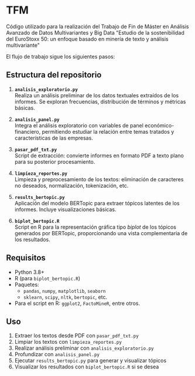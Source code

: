 # TFM
Código utilizado para la realización del Trabajo de Fin de Máster en Análisis Avanzado de Datos Multivariantes y Big Data "Estudio de la sostenibilidad del EuroStoxx 50: un enfoque basado en minería de texto y análisis multivariante"

El flujo de trabajo sigue los siguientes pasos:

## Estructura del repositorio

1. **`analisis_exploratorio.py`**  
   Realiza un análisis preliminar de los datos textuales extraídos de los informes. Se exploran frecuencias, distribución de términos y métricas básicas.

2. **`analisis_panel.py`**  
   Integra el análisis exploratorio con variables de panel económico-financiero, permitiendo estudiar la relación entre temas tratados y características de las empresas.

3. **`pasar_pdf_txt.py`**  
   Script de extracción: convierte informes en formato PDF a texto plano para su posterior procesamiento.

4. **`limpieza_reportes.py`**  
   Limpieza y preprocesamiento de los textos: eliminación de caracteres no deseados, normalización, tokenización, etc.

5. **`results_bertopic.py`**  
   Aplicación del modelo BERTopic para extraer tópicos latentes de los informes. Incluye visualizaciones básicas.

6. **`biplot_bertopic.R`**  
   Script en R para la representación gráfica tipo *biplot* de los tópicos generados por BERTopic, proporcionando una vista complementaria de los resultados.

## Requisitos

- Python 3.8+
- R (para `biplot_bertopic.R`)
- Paquetes:
  - `pandas`, `numpy`, `matplotlib`, `seaborn`
  - `sklearn`, `scipy`, `nltk`, `bertopic`, etc.
- Para el script en R: `ggplot2`, `FactoMineR`, entre otros.

## Uso

1. Extraer los textos desde PDF con `pasar_pdf_txt.py`
2. Limpiar los textos con `limpieza_reportes.py`
3. Realizar análisis preliminar con `analisis_exploratorio.py`
4. Profundizar con `analisis_panel.py`
5. Ejecutar `results_bertopic.py` para generar y visualizar tópicos
6. Visualizar los resultados con `biplot_bertopic.R` si se desea

